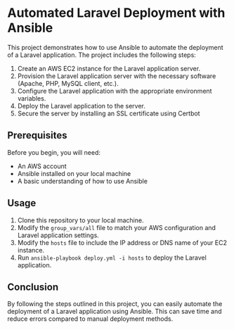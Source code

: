 # Automated Laravel Deployment with Ansible

This project demonstrates how to use Ansible to automate the deployment of a Laravel application. The project includes the following steps:

1. Create an AWS EC2 instance for the Laravel application server.
2. Provision the Laravel application server with the necessary software (Apache, PHP, MySQL client, etc.).
3. Configure the Laravel application with the appropriate environment variables.
4. Deploy the Laravel application to the server.
5. Secure the server by installing an SSL certificate using Certbot

## Prerequisites

Before you begin, you will need:

- An AWS account
- Ansible installed on your local machine
- A basic understanding of how to use Ansible

## Usage

1. Clone this repository to your local machine.
2. Modify the `group_vars/all` file to match your AWS configuration and Laravel application settings.
3. Modify the `hosts` file to include the IP address or DNS name of your EC2 instance.
4. Run `ansible-playbook deploy.yml -i hosts` to deploy the Laravel application.

## Conclusion

By following the steps outlined in this project, you can easily automate the deployment of a Laravel application using Ansible. This can save time and reduce errors compared to manual deployment methods.

